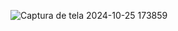 ![Captura de tela 2024-10-25 173859](https://github.com/user-attachments/assets/6c14e392-8c14-48a6-b47c-ac6fde67830f)
